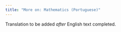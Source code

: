 ```yaml
---
title: "More on: Mathematics (Portuguese)"
---
```

Translation to be added _after_ English text completed.
